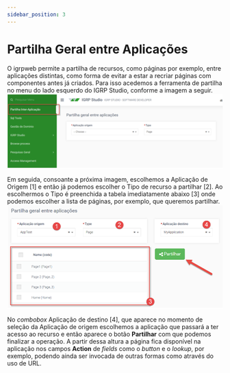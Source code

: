 ```yaml
---
sidebar_position: 3
---
```


# Partilha Geral entre Aplicações 

O igrpweb permite a partilha de recursos, como páginas por exemplo, entre aplicações distintas, como forma de evitar a estar a recriar páginas com componentes antes já criados. Para isso acedemos a ferramenta de partilha no menu do lado esquerdo do IGRP Studio, conforme a imagem a seguir.
![Página partilha entre aplicações](img/páginaPartilhaAplicações.png)

Em seguida, consoante a próxima imagem, escolhemos a Aplicação de Origem [1] e então já podemos escolher o Tipo de recurso a partilhar [2]. Ao escolhermos o Tipo é preenchida a tabela imediatamente abaixo [3] onde podemos escolher a lista de páginas, por exemplo, que queremos partilhar.
![Partilhar páginas entre duas aplicações](img/partilhaPáginaDuasAplicações.png)

No _combobox_ Aplicação de destino [4], que aparece no momento de seleção da Aplicação de origem escolhemos a aplicação que passará a ter acesso ao recurso e então aparece o botão **Partilhar**  com que podemos finalizar a operação. A partir dessa altura a página fica disponível na aplicação nos campos **Action** de _fields_ como o _button_ e o _lookup_, por exemplo, podendo ainda ser invocada de outras formas como através do uso de URL.
